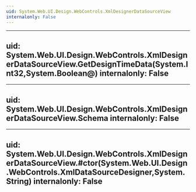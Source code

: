 ```yaml
---
uid: System.Web.UI.Design.WebControls.XmlDesignerDataSourceView
internalonly: False
---
```


---
uid: System.Web.UI.Design.WebControls.XmlDesignerDataSourceView.GetDesignTimeData(System.Int32,System.Boolean@)
internalonly: False
---

---
uid: System.Web.UI.Design.WebControls.XmlDesignerDataSourceView.Schema
internalonly: False
---

---
uid: System.Web.UI.Design.WebControls.XmlDesignerDataSourceView.#ctor(System.Web.UI.Design.WebControls.XmlDataSourceDesigner,System.String)
internalonly: False
---
